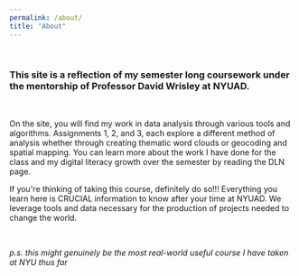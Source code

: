 ```yaml
---
permalink: /about/
title: "About"
---
```

<br>

### This site is a reflection of my semester long coursework under the mentorship of Professor David Wrisley at NYUAD. 
<br> 

On the site, you will find my work in data analysis through various tools and algorithms. Assignments 1, 2, and 3, each explore a different method of analysis whether through creating thematic word clouds or geocoding and spatial mapping. You can learn more about the work I have done for the class and my digital literacy growth over the semester by reading the DLN page. 

If you're thinking of taking this course, definitely do so!!! Everything you learn here is CRUCIAL information to know after your time at NYUAD. We leverage tools and data necessary for the production of projects needed to change the world. 

<br> 

*p.s. this might genuinely be the most real-world useful course I have taken at NYU thus far*